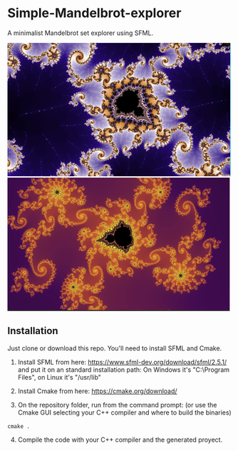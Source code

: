 # Simple-Mandelbrot-explorer
A minimalist Mandelbrot set explorer using SFML.

![N|Solid](/images/image1.png)
![N|Solid](/images/image2.png)

## Installation

Just clone or download this repo. You'll need to install SFML and Cmake.

1. Install SFML from here: https://www.sfml-dev.org/download/sfml/2.5.1/ and put it on an standard installation path:
On Windows it's "C:\Program Files", on Linux it's "/usr/lib"

2. Install Cmake from here: https://cmake.org/download/

3. On the repository folder, run from the command prompt: (or use the Cmake GUI selecting your C++ compiler and where to build the binaries)
```
cmake .
```
4. Compile the code with your C++ compiler and the generated proyect.
